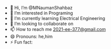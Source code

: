 - 👋 Hi, I’m @MNaumanShahbaz
- 👀 I’m interested in Programing
- 🌱 I’m currently learning Electrical Engineering
- 💞️ I’m looking to collaborate on 
- 📫 How to reach me 2021-ee-377@gmail.com
- 😄 Pronouns: he,him
- ⚡ Fun fact: 

<!---
MNaumanShahbaz/MNaumanShahbaz is a ✨ special ✨ repository because its `README.md` (this file) appears on your GitHub profile.
You can click the Preview link to take a look at your changes.
--->
